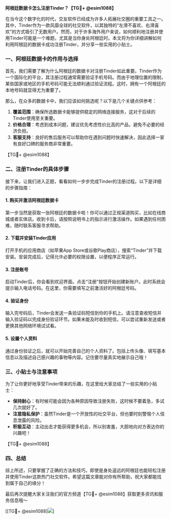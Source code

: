 **阿根廷数据卡怎么注册Tinder？【TG💪+ @esim1088】**

在当今这个数字化的时代，交友软件已经成为许多人拓展社交圈的重要工具之一。其中，Tinder作为一款风靡全球的社交软件，以其独特的“左滑不喜欢、右滑喜欢”的方式吸引了无数用户。然而，对于许多海外用户来说，如何顺利地注册并使用Tinder可能是一个难题，尤其是当你身处阿根廷时。本文将为你详细讲解如何利用阿根廷的数据卡成功注册Tinder，并分享一些实用的小贴士。

### 一、阿根廷数据卡的作用与选择

首先，我们需要了解为什么阿根廷的数据卡对注册Tinder如此重要。Tinder作为一个国际化的平台，其注册过程通常需要验证手机号码。而由于地理位置的限制，某些国家或地区的手机号码可能无法顺利通过验证流程。这时，拥有一个阿根廷的本地号码就显得尤为重要了。

那么，在众多的数据卡中，我们应该如何挑选呢？以下是几个关键点供参考：

1. **覆盖范围**：确保所选数据卡能够提供稳定的网络连接服务，这对于后续的Tinder使用至关重要。
2. **价格合理**：考虑到成本问题，建议优先考虑性价比高的产品，避免不必要的经济负担。
3. **客服支持**：良好的售后服务可以帮助你在遇到问题时快速解决，因此选择一家有良好口碑的服务商非常重要。

【TG💪+ @esim1088】

### 二、注册Tinder的具体步骤

接下来，让我们进入正题，看看如何一步步完成Tinder的注册过程。以下是详细的步骤指南：

#### 1. 购买并激活阿根廷数据卡

第一步当然是获取一张阿根廷的数据卡啦！你可以通过正规渠道购买，比如在线商城或者实体店。收到卡后，请按照说明书上的指示进行激活操作。如果遇到任何困难，随时联系客服寻求帮助。

#### 2. 下载并安装Tinder应用

打开手机的应用商店（如苹果App Store或谷歌Play商店），搜索“Tinder”并下载安装。安装完成后，记得允许必要的权限设置，以便程序正常运行。

#### 3. 注册账号

启动Tinder后，你会看到欢迎界面。点击“注册”按钮开始创建新账户。此时系统会提示输入电话号码。在这里，你需要填写之前激活好的阿根廷号码。

#### 4. 验证身份

输入完号码后，Tinder会发送一条验证码短信到你的手机上。请注意查收短信并输入验证码以完成身份验证环节。如果未能及时收到短信，可以尝试重新发送或者更换其他网络环境试试看。

#### 5. 设置个人资料

通过身份验证之后，就可以开始完善自己的个人资料了。包括上传头像、填写基本信息以及描述自己感兴趣的事物等内容。记住要尽量真实地展示自己哦！

### 三、小贴士与注意事项

为了让你更好地享受Tinder带来的乐趣，在这里给大家总结了一些实用的小贴士：

- **保持耐心**：有时候可能会因为各种原因导致注册失败，这时候不要着急，多试几次就好了。
- **注意隐私保护**：虽然Tinder是一个开放性的社交平台，但也要时刻警惕个人信息泄露的风险。
- **积极互动**：主动出击才能获得更多机会，所以别害羞，大胆地向对方表达你的兴趣吧！

【TG💪+ @esim1088】

### 四、总结

综上所述，只要掌握了正确的方法和技巧，即使是身处遥远的阿根廷也能轻松注册并使用Tinder这款热门社交软件。希望这篇文章能对你有所帮助，祝大家都能找到属于自己的缘分！

最后再次提醒大家关注我们的官方频道【TG💪+ @esim1088】获取更多资讯和服务信息哦～

[[TG💪+ @esim1088]![](https://i.postimg.cc/4NQfJmqS/Snipaste-2025-05-13-00-14-12.png)]
